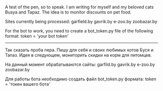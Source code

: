 A test of the pen, so to speak.
I am writing for myself and my beloved cats Busya and Tapaz.
The idea is to monitor discounts on pet food.

Sites currently being processed:
garfield.by
gavrik.by
e-zoo.by
zoobazar.by

For the bot to work, you need to create a bot_token.py file of the following format:
token = 'your bot token'

------------------------------------

Так сказать проба пера.
Пишу для себя и своих любимых котов Буся и Тапаз.
Идея в следующем, мониторить скидки на корм для питомцев.

На данный момент обрабатываются сайты:
garfild.by
gavrik.by
e-zoo.by
zoobazar.by

Для работы бота необходимо создать файл bot_token.py формата:
token = 'токен вашего бота'
